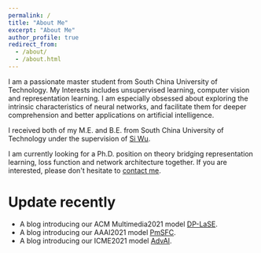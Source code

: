 ```yaml
---
permalink: /
title: "About Me"
excerpt: "About Me"
author_profile: true
redirect_from: 
  - /about/
  - /about.html
---
```


I am a passionate master student from South China University of Technology. My Interests includes unsupervised learning, computer vision and representation learning. I am especially obsessed about exploring the intrinsic characteristics of neural networks, and facilitate them for deeper comprehension and better applications on artificial intelligence.

I received both of my M.E. and B.E. from South China University of Technology under the supervision of [Si Wu](http://www2.scut.edu.cn/cs/2017/0129/c22285a327623/page.htm). 

I am currently looking for a Ph.D. position on theory bridging representation learning, loss function and network architecture together. If you are interested, please don't hesitate to [contact me](mailto:csliguanyue@mail.scut.edu.cn). 

Update recently
======
- A blog introducing our ACM Multimedia2021 model [DP-LaSE](https://guanyueli.com/publication/acmmm2021). 
- A blog introducing our AAAI2021 model [PmSFC](https://guanyueli.com/publication/aaai2021). 
- A blog introducing our ICME2021 model [AdvAI](https://guanyueli.com/publication/icme2021). 
